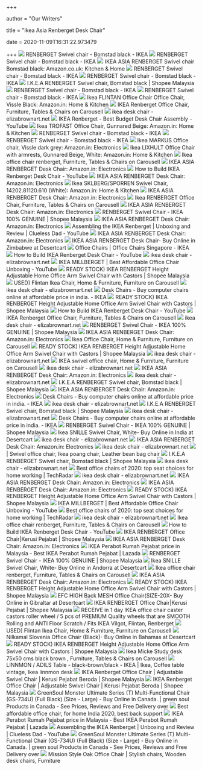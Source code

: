 +++
        
author = "Our Writers"
        
title = "Ikea Asia Renberget Desk Chair"
        
date = 2020-11-09T16:31:22.973479
        
+++
[ ![](https://www.ikea.com/nl/en/images/products/renberget-swivel-chair-bomstad-black__0724701_PE734583_S5.JPG)](https://www.ikea.com/nl/en/images/products/renberget-swivel-chair-bomstad-black__0724701_PE734583_S5.JPG) RENBERGET Swivel chair - Bomstad black - IKEA
[ ![](https://www.ikea.com/nl/en/images/products/renberget-swivel-chair-bomstad-black__0456923_PE604449_S5.JPG?f=s)](https://www.ikea.com/nl/en/images/products/renberget-swivel-chair-bomstad-black__0456923_PE604449_S5.JPG?f=s) RENBERGET Swivel chair - Bomstad black - IKEA
[ ![](https://images-na.ssl-images-amazon.com/images/I/51zA6gOLLML._AC_SX522_.jpg)](https://images-na.ssl-images-amazon.com/images/I/51zA6gOLLML._AC_SX522_.jpg) IKEA ASIA RENBERGET Swivel chair Bomstad black: Amazon.co.uk: Kitchen & Home
[ ![](https://www.ikea.com/nl/en/images/products/renberget-swivel-chair-bomstad-black__0456921_PE604444_S5.JPG)](https://www.ikea.com/nl/en/images/products/renberget-swivel-chair-bomstad-black__0456921_PE604444_S5.JPG) RENBERGET Swivel chair - Bomstad black - IKEA
[ ![](https://www.ikea.com/nl/en/images/products/renberget-swivel-chair-bomstad-black__0754785_PE748094_S5.JPG)](https://www.ikea.com/nl/en/images/products/renberget-swivel-chair-bomstad-black__0754785_PE748094_S5.JPG) RENBERGET Swivel chair - Bomstad black - IKEA
[ ![](https://cf.shopee.com.my/file/e6bb0f2bb9b60fa6fa29da50f51e513e)](https://cf.shopee.com.my/file/e6bb0f2bb9b60fa6fa29da50f51e513e) I.K.E.A RENBERGET Swivel chair, Bomstad black | Shopee Malaysia
[ ![](https://www.ikea.com/nl/en/images/products/renberget-swivel-chair-bomstad-black__0855024_PE604447_S5.JPG)](https://www.ikea.com/nl/en/images/products/renberget-swivel-chair-bomstad-black__0855024_PE604447_S5.JPG) RENBERGET Swivel chair - Bomstad black - IKEA
[ ![](https://www.ikea.com/nl/en/images/products/renberget-swivel-chair-bomstad-black__0855016_PE604445_S5.JPG)](https://www.ikea.com/nl/en/images/products/renberget-swivel-chair-bomstad-black__0855016_PE604445_S5.JPG) RENBERGET Swivel chair - Bomstad black - IKEA
[ ![](https://images-na.ssl-images-amazon.com/images/I/81BfH9w4GfL._SX425_.jpg)](https://images-na.ssl-images-amazon.com/images/I/81BfH9w4GfL._SX425_.jpg) Ikea FLINTAN Office Chair Office Chair, Vissle Black: Amazon.in: Home &  Kitchen
[ ![](https://media.karousell.com/media/photos/products/2018/09/14/ikea_renberget_office_chair_1536896943_629173ff0_progressive)](https://media.karousell.com/media/photos/products/2018/09/14/ikea_renberget_office_chair_1536896943_629173ff0_progressive) IKEA Renberget Office Chair, Furniture, Tables & Chairs on Carousell
[ ![](https://cf.shopee.com.my/file/88655a6bab3e4eb98f8b6fd42af83ef9)](https://cf.shopee.com.my/file/88655a6bab3e4eb98f8b6fd42af83ef9)      ikea desk chair - elizabrownart.net
[ ![](https://i.ytimg.com/vi/e_5pHjEqHko/maxresdefault.jpg)](https://i.ytimg.com/vi/e_5pHjEqHko/maxresdefault.jpg) IKEA Renberget - Best Budget Desk Chair Assembly - YouTube
[ ![](https://images-na.ssl-images-amazon.com/images/I/71aOlEXFWbL._SL1500_.jpg)](https://images-na.ssl-images-amazon.com/images/I/71aOlEXFWbL._SL1500_.jpg) Ikea TROFAST Office Chair, Gunnared Beige: Amazon.in: Home & Kitchen
[ ![](https://www.ikea.com/nl/en/images/products/renberget-swivel-chair-bomstad-black__0456926_PE604446_S5.JPG?f=s)](https://www.ikea.com/nl/en/images/products/renberget-swivel-chair-bomstad-black__0456926_PE604446_S5.JPG?f=s) RENBERGET Swivel chair - Bomstad black - IKEA
[ ![](https://www.ikea.com/nl/en/images/products/renberget-swivel-chair-bomstad-black__0456925_PE604448_S5.JPG)](https://www.ikea.com/nl/en/images/products/renberget-swivel-chair-bomstad-black__0456925_PE604448_S5.JPG) RENBERGET Swivel chair - Bomstad black - IKEA
[ ![](https://images-na.ssl-images-amazon.com/images/I/71NVRt1H1KL._SX425_.jpg)](https://images-na.ssl-images-amazon.com/images/I/71NVRt1H1KL._SX425_.jpg) Ikea MARKUS Office chair, Vissle dark grey: Amazon.in: Electronics
[ ![](https://images-na.ssl-images-amazon.com/images/I/71469nveB1L._SY355_.jpg)](https://images-na.ssl-images-amazon.com/images/I/71469nveB1L._SY355_.jpg) Ikea LIXHULT Office Chair with armrests, Gunnared Beige, White: Amazon.in:  Home & Kitchen
[ ![](https://media.karousell.com/media/photos/products/2018/10/14/ikea_office_chair_renberget_1539488503_8e1227fd.jpg)](https://media.karousell.com/media/photos/products/2018/10/14/ikea_office_chair_renberget_1539488503_8e1227fd.jpg) Ikea office chair renberget, Furniture, Tables & Chairs on Carousell
[ ![](https://m.media-amazon.com/images/I/81ZADt6v7CL._AC_UL400_.jpg)](https://m.media-amazon.com/images/I/81ZADt6v7CL._AC_UL400_.jpg) IKEA ASIA RENBERGET Desk Chair: Amazon.in: Electronics
[ ![](https://i.ytimg.com/vi/PUJQDemaz-Y/maxresdefault.jpg)](https://i.ytimg.com/vi/PUJQDemaz-Y/maxresdefault.jpg) How to Build IKEA Renberget Desk Chair - YouTube
[ ![](https://m.media-amazon.com/images/I/71cHYba8ZFL._AC_SS350_.jpg)](https://m.media-amazon.com/images/I/71cHYba8ZFL._AC_SS350_.jpg) IKEA ASIA RENBERGET Desk Chair: Amazon.in: Electronics
[ ![](https://images-na.ssl-images-amazon.com/images/I/41JTgnq7D2L._SX425_.jpg)](https://images-na.ssl-images-amazon.com/images/I/41JTgnq7D2L._SX425_.jpg) Ikea SKLBERG/SPORREN Swivel Chair, 14202.81120.610 (White): Amazon.in: Home  & Kitchen
[ ![](https://m.media-amazon.com/images/I/71rAG0KVWlL._AC_SS350_.jpg)](https://m.media-amazon.com/images/I/71rAG0KVWlL._AC_SS350_.jpg) IKEA ASIA RENBERGET Desk Chair: Amazon.in: Electronics
[ ![](https://media.karousell.com/media/photos/products/2019/10/05/ikea_renberget_office_chair_1570269522_4b6e88140_progressive)](https://media.karousell.com/media/photos/products/2019/10/05/ikea_renberget_office_chair_1570269522_4b6e88140_progressive) Ikea RENBERGET Office Chair, Furniture, Tables & Chairs on Carousell
[ ![](https://m.media-amazon.com/images/I/41PlxC5Ad0L._AC_UL400_.jpg)](https://m.media-amazon.com/images/I/41PlxC5Ad0L._AC_UL400_.jpg) IKEA ASIA RENBERGET Desk Chair: Amazon.in: Electronics
[ ![](https://cf.shopee.com.my/file/6afaadafa64fb24dec7b8dd8cd9352c8_tn)](https://cf.shopee.com.my/file/6afaadafa64fb24dec7b8dd8cd9352c8_tn) RENBERGET Swivel Chair - IKEA 100% GENUINE | Shopee Malaysia
[ ![](https://m.media-amazon.com/images/I/61M6mlWLPoL._AC_UL400_.jpg)](https://m.media-amazon.com/images/I/61M6mlWLPoL._AC_UL400_.jpg) IKEA ASIA RENBERGET Desk Chair: Amazon.in: Electronics
[ ![](https://i.ytimg.com/vi/ueu5yYGQsQs/maxresdefault.jpg)](https://i.ytimg.com/vi/ueu5yYGQsQs/maxresdefault.jpg) Assembling the IKEA Renberget | Unboxing and Review | Clueless Dad - YouTube
[ ![](https://m.media-amazon.com/images/I/71SLvDIhhzL._AC_UL400_.jpg)](https://m.media-amazon.com/images/I/71SLvDIhhzL._AC_UL400_.jpg) IKEA ASIA RENBERGET Desk Chair: Amazon.in: Electronics
[ ![](https://images-na.ssl-images-amazon.com/images/I/61N9eC-FjPL.jpg)](https://images-na.ssl-images-amazon.com/images/I/61N9eC-FjPL.jpg) IKEA ASIA RENBERGET Desk Chair- Buy Online in Zimbabwe at Desertcart
[ ![](https://www.ikea.com/sg/en/images/products/eldberget-malskaer-swivel-chair-black__0814559_PE772629_S5.JPG?f=xxs)](https://www.ikea.com/sg/en/images/products/eldberget-malskaer-swivel-chair-black__0814559_PE772629_S5.JPG?f=xxs) Office Chairs | Office Chairs Singapore - IKEA
[ ![](https://i.ytimg.com/vi/ombW6lr6vnE/maxresdefault.jpg)](https://i.ytimg.com/vi/ombW6lr6vnE/maxresdefault.jpg) How to Build IKEA Renberget Desk Chair - YouTube
[ ![](https://webimg.secondhandapp.com/w-i-mgl/5cc466005a3e4563f513121b)](https://webimg.secondhandapp.com/w-i-mgl/5cc466005a3e4563f513121b)      ikea desk chair - elizabrownart.net
[ ![](https://i.ytimg.com/vi/HTaAc3ltZQM/maxresdefault.jpg)](https://i.ytimg.com/vi/HTaAc3ltZQM/maxresdefault.jpg) IKEA MILLBERGET | Best Affordable Office Chair Unboxing - YouTube
[ ![](https://cf.shopee.com.my/file/a7b21f442ebe32bf4b294a0fb1a057a0_tn)](https://cf.shopee.com.my/file/a7b21f442ebe32bf4b294a0fb1a057a0_tn) READY STOCK) IKEA RENBERGET Height Adjustable Home Office Arm Swivel Chair  with Castors | Shopee Malaysia
[ ![](https://media.karousell.com/media/photos/products/2020/9/9/used_flintan_ikea_chair_1599627997_745a0e67.jpg)](https://media.karousell.com/media/photos/products/2020/9/9/used_flintan_ikea_chair_1599627997_745a0e67.jpg) USED] Flintan Ikea Chair, Home & Furniture, Furniture on Carousell
[ ![](https://media.karousell.com/media/photos/products/2018/05/04/ikea_office_chair__blue_1525397041_542346eb.jpg)](https://media.karousell.com/media/photos/products/2018/05/04/ikea_office_chair__blue_1525397041_542346eb.jpg)      ikea desk chair - elizabrownart.net
[ ![](https://www.ikea.com/in/en/images/products/loberget-sibben-childrens-desk-chair-white__0826517_PE776395_S5.JPG?f=xxs)](https://www.ikea.com/in/en/images/products/loberget-sibben-childrens-desk-chair-white__0826517_PE776395_S5.JPG?f=xxs) Desk Chairs - Buy computer chairs online at affordable price in india. -  IKEA
[ ![](https://cf.shopee.com.my/file/5c2678af50cbe62cc8a10b074dafa6a8_tn)](https://cf.shopee.com.my/file/5c2678af50cbe62cc8a10b074dafa6a8_tn) READY STOCK) IKEA RENBERGET Height Adjustable Home Office Arm Swivel Chair  with Castors | Shopee Malaysia
[ ![](https://i.ytimg.com/vi/z0JqsWpbhQU/maxresdefault.jpg)](https://i.ytimg.com/vi/z0JqsWpbhQU/maxresdefault.jpg) How to Build IKEA Renberget Desk Chair - YouTube
[ ![](https://media.karousell.com/media/photos/products/2018/09/14/ikea_renberget_office_chair_1536896944_ef1474671_progressive)](https://media.karousell.com/media/photos/products/2018/09/14/ikea_renberget_office_chair_1536896944_ef1474671_progressive) IKEA Renberget Office Chair, Furniture, Tables & Chairs on Carousell
[ ![](https://images-na.ssl-images-amazon.com/images/I/71hUlP9KZTL._AC_SL1500_.jpg)](https://images-na.ssl-images-amazon.com/images/I/71hUlP9KZTL._AC_SL1500_.jpg)      ikea desk chair - elizabrownart.net
[ ![](https://cf.shopee.com.my/file/cb896936b4e261e5feb7a271655c052f)](https://cf.shopee.com.my/file/cb896936b4e261e5feb7a271655c052f) RENBERGET Swivel Chair - IKEA 100% GENUINE | Shopee Malaysia
[ ![](https://images-na.ssl-images-amazon.com/images/I/71JagnyGIuL._CR0,204,1224,1224_UX175.jpg)](https://images-na.ssl-images-amazon.com/images/I/71JagnyGIuL._CR0,204,1224,1224_UX175.jpg) IKEA ASIA RENBERGET Desk Chair: Amazon.in: Electronics
[ ![](https://media.karousell.com/media/photos/products/2020/6/17/ikea_office_chair_1592356276_ff69f8f9_progressive.jpg)](https://media.karousell.com/media/photos/products/2020/6/17/ikea_office_chair_1592356276_ff69f8f9_progressive.jpg) Ikea Office Chair, Home & Furniture, Furniture on Carousell
[ ![](https://cf.shopee.com.my/file/3c4748b49e67601db79a40667eb62200)](https://cf.shopee.com.my/file/3c4748b49e67601db79a40667eb62200) READY STOCK) IKEA RENBERGET Height Adjustable Home Office Arm Swivel Chair  with Castors | Shopee Malaysia
[ ![](http://cdn.shopify.com/s/files/1/2343/6313/products/Ikea_Markus_Office_Chair_2_1024x1024.jpg?v=1571718503)](http://cdn.shopify.com/s/files/1/2343/6313/products/Ikea_Markus_Office_Chair_2_1024x1024.jpg?v=1571718503)      ikea desk chair - elizabrownart.net
[ ![](https://media.karousell.com/media/photos/products/2020/8/21/ikea_swivel_office_chair_1597994525_c1d1d9a5_progressive)](https://media.karousell.com/media/photos/products/2020/8/21/ikea_swivel_office_chair_1597994525_c1d1d9a5_progressive) IKEA swivel office chair, Home & Furniture, Furniture on Carousell
[ ![](https://www.ikea.com/gb/en/images/products/langfjaell-office-chair-gunnared-beige-white__0725408_PE734840_S5.JPG?f=s)](https://www.ikea.com/gb/en/images/products/langfjaell-office-chair-gunnared-beige-white__0725408_PE734840_S5.JPG?f=s)      ikea desk chair - elizabrownart.net
[ ![](https://images-na.ssl-images-amazon.com/images/I/71RQigB8mlL._CR0,204,1224,1224_UX175.jpg)](https://images-na.ssl-images-amazon.com/images/I/71RQigB8mlL._CR0,204,1224,1224_UX175.jpg) IKEA ASIA RENBERGET Desk Chair: Amazon.in: Electronics
[ ![](https://www1.pictures.lonny.com/mp/ain01W6blObx.jpg)](https://www1.pictures.lonny.com/mp/ain01W6blObx.jpg)      ikea desk chair - elizabrownart.net
[ ![](https://cf.shopee.com.my/file/5628df26ddac10bf082e19534cde0d6d_tn)](https://cf.shopee.com.my/file/5628df26ddac10bf082e19534cde0d6d_tn) I.K.E.A RENBERGET Swivel chair, Bomstad black | Shopee Malaysia
[ ![](https://images-eu.ssl-images-amazon.com/images/I/411WKS1juqL._AC_UL160_SR160,160_.jpg)](https://images-eu.ssl-images-amazon.com/images/I/411WKS1juqL._AC_UL160_SR160,160_.jpg) IKEA ASIA RENBERGET Desk Chair: Amazon.in: Electronics
[ ![](https://shop.static.ingka.ikea.com/revamp/childrens-desk-chairs_24715.jpg?imwidth=500)](https://shop.static.ingka.ikea.com/revamp/childrens-desk-chairs_24715.jpg?imwidth=500) Desk Chairs - Buy computer chairs online at affordable price in india. -  IKEA
[ ![](https://static.turbosquid.com/Preview/2019/11/13__02_56_27/render_01.jpgE33B4AFC-F074-4736-BCE2-335F4CC71908Large.jpg)](https://static.turbosquid.com/Preview/2019/11/13__02_56_27/render_01.jpgE33B4AFC-F074-4736-BCE2-335F4CC71908Large.jpg)      ikea desk chair - elizabrownart.net
[ ![](https://cf.shopee.com.my/file/ecbc6f79c72a0d1de4d9c6254d5166f9_tn)](https://cf.shopee.com.my/file/ecbc6f79c72a0d1de4d9c6254d5166f9_tn) I.K.E.A RENBERGET Swivel chair, Bomstad black | Shopee Malaysia
[ ![](https://i0.wp.com/www.monstertech.de/wp-content/uploads/2019/11/monstertech_chair_mount_ikea_markus_02.jpg?ssl=1)](https://i0.wp.com/www.monstertech.de/wp-content/uploads/2019/11/monstertech_chair_mount_ikea_markus_02.jpg?ssl=1)      ikea desk chair - elizabrownart.net
[ ![](https://www.ikea.com/in/en/images/products/langfjaell-office-chair-with-armrests-gunnared-blue-white__0725480_PE734875_S5.JPG?f=xxs)](https://www.ikea.com/in/en/images/products/langfjaell-office-chair-with-armrests-gunnared-blue-white__0725480_PE734875_S5.JPG?f=xxs) Desk Chairs - Buy computer chairs online at affordable price in india. -  IKEA
[ ![](https://cf.shopee.com.my/file/7af4d81be7a7c116fc29356d135001b9)](https://cf.shopee.com.my/file/7af4d81be7a7c116fc29356d135001b9) RENBERGET Swivel Chair - IKEA 100% GENUINE | Shopee Malaysia
[ ![](https://images-na.ssl-images-amazon.com/images/I/61DLw7nm0gL.jpg)](https://images-na.ssl-images-amazon.com/images/I/61DLw7nm0gL.jpg) Ikea SNILLE Swivel Chair, White- Buy Online in India at Desertcart
[ ![](https://i.ebayimg.com/00/s/MTAyNFg0NzM=/z/L0EAAOSwiBNfFJM4/$_86.JPG)](https://i.ebayimg.com/00/s/MTAyNFg0NzM=/z/L0EAAOSwiBNfFJM4/$_86.JPG)      ikea desk chair - elizabrownart.net
[ ![](https://images-na.ssl-images-amazon.com/images/I/715RL4V01OL._CR0,204,1224,1224_UX175.jpg)](https://images-na.ssl-images-amazon.com/images/I/715RL4V01OL._CR0,204,1224,1224_UX175.jpg) IKEA ASIA RENBERGET Desk Chair: Amazon.in: Electronics
[ ![](https://static.3dbaza.com/models/107143/dc83f695813641629affdcb0.jpg)](https://static.3dbaza.com/models/107143/dc83f695813641629affdcb0.jpg)      ikea desk chair - elizabrownart.net
[ ![](https://i.pinimg.com/474x/8e/1d/09/8e1d09c41a5e5ee9f398397adf82507f--desk-chairs-office-chairs.jpg)](https://i.pinimg.com/474x/8e/1d/09/8e1d09c41a5e5ee9f398397adf82507f--desk-chairs-office-chairs.jpg)      | Swivel office chair, Ikea poang chair,  Leather bean bag chair
[ ![](https://cf.shopee.com.my/file/4578fddbe3b58b3584115608f3527c18_tn)](https://cf.shopee.com.my/file/4578fddbe3b58b3584115608f3527c18_tn) I.K.E.A RENBERGET Swivel chair, Bomstad black | Shopee Malaysia
[ ![](https://i.ebayimg.com/images/g/WTgAAOSwm5xcSSHw/s-l640.jpg)](https://i.ebayimg.com/images/g/WTgAAOSwm5xcSSHw/s-l640.jpg)      ikea desk chair - elizabrownart.net
[ ![](https://vanilla.futurecdn.net/techradar/media/img/missing-image.svg)](https://vanilla.futurecdn.net/techradar/media/img/missing-image.svg) Best office chairs of 2020: top seat choices for home working | TechRadar
[ ![](https://i.pinimg.com/originals/e9/34/c1/e934c1e76f1231d89f8b48f9ec1dcab4.jpg)](https://i.pinimg.com/originals/e9/34/c1/e934c1e76f1231d89f8b48f9ec1dcab4.jpg)      ikea desk chair - elizabrownart.net
[ ![](https://images-eu.ssl-images-amazon.com/images/I/51qFBoUkR%2BL._AC_UL160_SR160,160_.jpg)](https://images-eu.ssl-images-amazon.com/images/I/51qFBoUkR%2BL._AC_UL160_SR160,160_.jpg) IKEA ASIA RENBERGET Desk Chair: Amazon.in: Electronics
[ ![](https://images-eu.ssl-images-amazon.com/images/I/61Y9rFNCBwL._AC_UL320_SR290,320_.jpg)](https://images-eu.ssl-images-amazon.com/images/I/61Y9rFNCBwL._AC_UL320_SR290,320_.jpg) IKEA ASIA RENBERGET Desk Chair: Amazon.in: Electronics
[ ![](https://cf.shopee.com.my/file/b671831addcfa901158f7e11678b60c1_tn)](https://cf.shopee.com.my/file/b671831addcfa901158f7e11678b60c1_tn) READY STOCK) IKEA RENBERGET Height Adjustable Home Office Arm Swivel Chair  with Castors | Shopee Malaysia
[ ![](https://i.ytimg.com/vi/HTaAc3ltZQM/hqdefault.jpg)](https://i.ytimg.com/vi/HTaAc3ltZQM/hqdefault.jpg) IKEA MILLBERGET | Best Affordable Office Chair Unboxing - YouTube
[ ![](https://cdn.mos.cms.futurecdn.net/uhLcHVMpEU9BkMYHRqBsNE.jpg)](https://cdn.mos.cms.futurecdn.net/uhLcHVMpEU9BkMYHRqBsNE.jpg) Best office chairs of 2020: top seat choices for home working | TechRadar
[ ![](https://i5.walmartimages.com/asr/c2dd44b2-5933-4087-9298-70e29dbd3781_1.bc040c3be7178c274c8b65ebd355a428.jpeg)](https://i5.walmartimages.com/asr/c2dd44b2-5933-4087-9298-70e29dbd3781_1.bc040c3be7178c274c8b65ebd355a428.jpeg)      ikea desk chair - elizabrownart.net
[ ![](https://media.karousell.com/media/photos/products/2018/10/14/ikea_office_chair_renberget_1539488503_68afa7b9_progressive.jpg)](https://media.karousell.com/media/photos/products/2018/10/14/ikea_office_chair_renberget_1539488503_68afa7b9_progressive.jpg) Ikea office chair renberget, Furniture, Tables & Chairs on Carousell
[ ![](https://i.ytimg.com/vi/1gfLxTmy9kw/hqdefault.jpg?sqp=-oaymwEiCKgBEF5IWvKriqkDFQgBFQAAAAAYASUAAMhCPQCAokN4AQ==&rs=AOn4CLB9muVKLKdsIllDNqA7iiIW3zYxEg)](https://i.ytimg.com/vi/1gfLxTmy9kw/hqdefault.jpg?sqp=-oaymwEiCKgBEF5IWvKriqkDFQgBFQAAAAAYASUAAMhCPQCAokN4AQ==&rs=AOn4CLB9muVKLKdsIllDNqA7iiIW3zYxEg) How to Build IKEA Renberget Desk Chair - YouTube
[ ![](https://cf.shopee.com.my/file/49d0308933f2c07844a107de2d63771a_tn)](https://cf.shopee.com.my/file/49d0308933f2c07844a107de2d63771a_tn) IKEA RENBERGET Office Chair|Kerusi Pejabat | Shopee Malaysia
[ ![](https://images-eu.ssl-images-amazon.com/images/I/7149ZGA38mL._AC_UL160_SR160,160_.jpg)](https://images-eu.ssl-images-amazon.com/images/I/7149ZGA38mL._AC_UL160_SR160,160_.jpg) IKEA ASIA RENBERGET Desk Chair: Amazon.in: Electronics
[ ![](https://my-test-11.slatic.net/p/2f080acac7c41f489ce4e375bc047c2b.jpg)](https://my-test-11.slatic.net/p/2f080acac7c41f489ce4e375bc047c2b.jpg) IKEA Perabot Rumah Pejabat price in Malaysia - Best IKEA Perabot Rumah  Pejabat | Lazada
[ ![](https://cf.shopee.com.my/file/38c594be59b47fe0fb32b04ff9890698_tn)](https://cf.shopee.com.my/file/38c594be59b47fe0fb32b04ff9890698_tn) RENBERGET Swivel Chair - IKEA 100% GENUINE | Shopee Malaysia
[ ![](https://images-na.ssl-images-amazon.com/images/I/61jp6l3dS8L.jpg)](https://images-na.ssl-images-amazon.com/images/I/61jp6l3dS8L.jpg) Ikea SNILLE Swivel Chair, White- Buy Online in Andorra at Desertcart
[ ![](https://media.karousell.com/media/photos/products/2018/10/14/ikea_office_chair_renberget_1539488503_f70f535c_progressive.jpg)](https://media.karousell.com/media/photos/products/2018/10/14/ikea_office_chair_renberget_1539488503_f70f535c_progressive.jpg) Ikea office chair renberget, Furniture, Tables & Chairs on Carousell
[ ![](https://images-eu.ssl-images-amazon.com/images/I/71Dzo1b-TIL._AC_UL160_SR160,160_.jpg)](https://images-eu.ssl-images-amazon.com/images/I/71Dzo1b-TIL._AC_UL160_SR160,160_.jpg) IKEA ASIA RENBERGET Desk Chair: Amazon.in: Electronics
[ ![](https://cf.shopee.com.my/file/3f4a0c087bc4b54445db94b8243e78c6_tn)](https://cf.shopee.com.my/file/3f4a0c087bc4b54445db94b8243e78c6_tn) READY STOCK) IKEA RENBERGET Height Adjustable Home Office Arm Swivel Chair  with Castors | Shopee Malaysia
[ ![](https://images-na.ssl-images-amazon.com/images/I/31GvS9b4A1L.jpg)](https://images-na.ssl-images-amazon.com/images/I/31GvS9b4A1L.jpg) EFC HIGH Back MESH Office Chair(SIZE-20X- Buy Online in Gibraltar at  Desertcart
[ ![](https://cf.shopee.com.my/file/4df281aaaca83abeeeff9a9c541e1a51_tn)](https://cf.shopee.com.my/file/4df281aaaca83abeeeff9a9c541e1a51_tn) IKEA RENBERGET Office Chair|Kerusi Pejabat | Shopee Malaysia
[ ![](https://sg-test-11.slatic.net/shop/0a827e112d8e88829578de52f4e88470.jpeg)](https://sg-test-11.slatic.net/shop/0a827e112d8e88829578de52f4e88470.jpeg) RECEIVE in 1 day IKEA office chair caster castors roller wheel / 5 pcs of  PREMIUM Quality wheels that are SMOOTH Rolling and ANTI Floor Scratch /  Fits IKEA Vilgot, Flintan, Renberget
[ ![](https://media.karousell.com/media/photos/products/2020/9/9/used_flintan_ikea_chair_1599627997_0cefe49b_progressive.jpg)](https://media.karousell.com/media/photos/products/2020/9/9/used_flintan_ikea_chair_1599627997_0cefe49b_progressive.jpg) USED] Flintan Ikea Chair, Home & Furniture, Furniture on Carousell
[ ![](https://images-na.ssl-images-amazon.com/images/I/71z2iZUkzLL.jpg)](https://images-na.ssl-images-amazon.com/images/I/71z2iZUkzLL.jpg) Nilkamal Slovenia Office Chair (Black)- Buy Online in Bahamas at Desertcart
[ ![](https://cf.shopee.com.my/file/dddafe7dc6cd8251416d94b0aa5dd7e3)](https://cf.shopee.com.my/file/dddafe7dc6cd8251416d94b0aa5dd7e3) READY STOCK) IKEA RENBERGET Height Adjustable Home Office Arm Swivel Chair  with Castors | Shopee Malaysia
[ ![](https://media.karousell.com/media/photos/products/2017/10/18/ikea_micke_study_desk_75x50_cms_black_brown__renberget_bombstad_black_swivel_chair_1508316448_ae21cc4c0)](https://media.karousell.com/media/photos/products/2017/10/18/ikea_micke_study_desk_75x50_cms_black_brown__renberget_bombstad_black_swivel_chair_1508316448_ae21cc4c0) Ikea Micke Study desk 75x50 cms black brown , Furniture, Tables & Chairs on  Carousell
[ ![](https://i.pinimg.com/originals/4e/28/50/4e2850a58fa927889aa55f96ffdac6a1.jpg)](https://i.pinimg.com/originals/4e/28/50/4e2850a58fa927889aa55f96ffdac6a1.jpg) LINNMON / ADILS Table - black-brown/black - IKEA | Ikea, Coffee table  vintage, Ikea linnmon desk
[ ![](https://cf.shopee.com.my/file/850d4b75b02caccfe66f64b504969d16_tn)](https://cf.shopee.com.my/file/850d4b75b02caccfe66f64b504969d16_tn) IKEA Renberget Office Chair | Adjustable Swivel Chair | Kerusi Pejabat  Beroda | Shopee Malaysia
[ ![](https://cf.shopee.com.my/file/5379910e38d9dd589536239d87dd12c1_tn)](https://cf.shopee.com.my/file/5379910e38d9dd589536239d87dd12c1_tn) IKEA Renberget Office Chair | Adjustable Swivel Chair | Kerusi Pejabat  Beroda | Shopee Malaysia
[ ![](https://www.amazon.in/images/I/71J8mwl4-0L.jpg)](https://www.amazon.in/images/I/71J8mwl4-0L.jpg) GreenSoul Monster Ultimate Series (T) Multi-Functional Chair (GS-734U)  (Full Black) (Size - Large) - Buy Online in Canada. | green soul Products  in Canada - See Prices, Reviews and Free Delivery over
[ ![](https://buythebest.co.in/wp-content/uploads/2020/09/image-3-e1599419489410-1200x1200-cropped.jpg)](https://buythebest.co.in/wp-content/uploads/2020/09/image-3-e1599419489410-1200x1200-cropped.jpg) Best affordable office chair, for home India 2020, best back support
[ ![](https://my-test-11.slatic.net/p/9c8d55a75d4012d7d490f55267d13d51.jpg)](https://my-test-11.slatic.net/p/9c8d55a75d4012d7d490f55267d13d51.jpg) IKEA Perabot Rumah Pejabat price in Malaysia - Best IKEA Perabot Rumah  Pejabat | Lazada
[ ![](https://i.ytimg.com/vi/wn0FRgFjp9g/hqdefault.jpg?sqp=-oaymwEiCKgBEF5IWvKriqkDFQgBFQAAAAAYASUAAMhCPQCAokN4AQ==&rs=AOn4CLDpIhUMrZyD1lIgYfA2ldJ1obAj5Q)](https://i.ytimg.com/vi/wn0FRgFjp9g/hqdefault.jpg?sqp=-oaymwEiCKgBEF5IWvKriqkDFQgBFQAAAAAYASUAAMhCPQCAokN4AQ==&rs=AOn4CLDpIhUMrZyD1lIgYfA2ldJ1obAj5Q) Assembling the IKEA Renberget | Unboxing and Review | Clueless Dad - YouTube
[ ![](https://images-na.ssl-images-amazon.com/images/I/813xQm-ZkDL.jpg)](https://images-na.ssl-images-amazon.com/images/I/813xQm-ZkDL.jpg) GreenSoul Monster Ultimate Series (T) Multi-Functional Chair (GS-734U)  (Full Black) (Size - Large) - Buy Online in Canada. | green soul Products  in Canada - See Prices, Reviews and Free Delivery over
[ ![](https://i.pinimg.com/originals/13/3e/86/133e8640d073499046260f8d5745787f.jpg)](https://i.pinimg.com/originals/13/3e/86/133e8640d073499046260f8d5745787f.jpg) Mission Style Oak Office Chair | Stylish chairs, Wooden desk chairs,  Furniture
